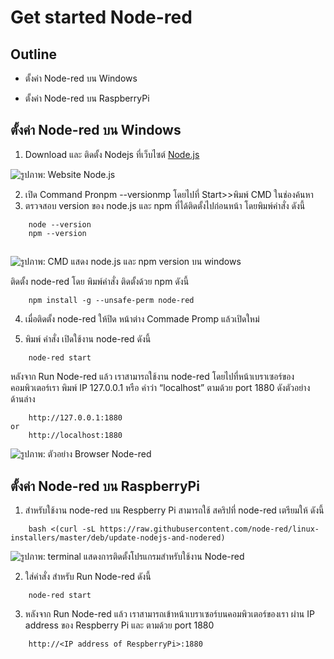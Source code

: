# Get started Node-red 

## **Outline**

- ตั้งค่า Node-red บน Windows

- ตั้งค่า Node-red บน RaspberryPi



## **ตั้งค่า Node-red บน Windows**
1. Download และ ติดตั้ง Nodejs ที่เว็บไซต์ [Node.js](https://nodejs.org/en/)


![รูปภาพ: Website Node.js](https://paper-attachments.dropboxusercontent.com/s_EAE347BCB7B527CA2156619BD46DF2D9708CD446BDA75189903AABB7E89CF529_1668742701228_file.png)

2. เปิด Command Pronpm --versionmp โดยไปที่ Start>>พิมพ์ CMD ในช่องค้นหา
3. ตรวจสอบ version ของ node.js และ npm ที่ได้ติดตั้งไปก่อนหน้า โดยพิมพ์คำสั่ง ดังนี้

```
    node --version
    npm --version
```   
    
## 
![รูปภาพ: CMD แสดง  node.js และ npm version บน windows](https://paper-attachments.dropboxusercontent.com/s_EAE347BCB7B527CA2156619BD46DF2D9708CD446BDA75189903AABB7E89CF529_1668744508638_file.png)


ติดตั้ง node-red โดย พิมพ์คำสั่ง ติดตั้งด้วย npm ดังนี้

```
    npm install -g --unsafe-perm node-red
```

4. เมื่อติดตั้ง node-red ให้ปิด หน้าต่าง Commade Promp แล้วเปิดใหม่ 

5. พิมพ์ คำสั่ง เปิดใช้งาน node-red ดังนี้

```
    node-red start 
```

หลังจาก Run Node-red แล้ว เราสามารถใช้งาน node-red  โดยไปที่หน้าเบราเซอร์ของคอมพิวเตอร์เรา พิมพ์ IP 127.0.0.1 หรือ คำว่า “localhost”  ตามด้วย port 1880 ดังตัวอย่าง ด้านล่าง

```
    http://127.0.0.1:1880
or
    http://localhost:1880
```


![รูปภาพ: ตัวอย่าง Browser Node-red](https://paper-attachments.dropboxusercontent.com/s_EAE347BCB7B527CA2156619BD46DF2D9708CD446BDA75189903AABB7E89CF529_1668745390560_file.png)



## **ตั้งค่า Node-red บน RaspberryPi**

1. สำหรับใช้งาน node-red บน Respberry Pi สามารถใช้ สคริปที่ node-red เตรียมให้ ดังนี้

```
    bash <(curl -sL https://raw.githubusercontent.com/node-red/linux-installers/master/deb/update-nodejs-and-nodered)
```


![รูปภาพ: terminal แสดงการติดตั้งโปรแกรมสำหรับใช้งาน Node-red](https://paper-attachments.dropboxusercontent.com/s_5931C85939E77FD48CAE3A71450F98024B4F088C5796C975D6067813D61AA140_1623228230189_Screenshot+from+2021-06-09+15-43-33.png)


2. ใส่คำสั่ง สำหรับ Run Node-red ดังนี้

```
    node-red start
```

3. หลังจาก Run Node-red แล้ว เราสามารถเข้าหน้าเบราเซอร์บนคอมพิวเตอร์ของเรา ผ่าน IP address  ของ Respberry Pi และ ตามด้วย port 1880

```
    http://<IP address of RespberryPi>:1880
```

